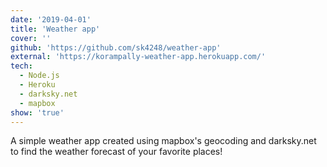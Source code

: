 ```yaml
---
date: '2019-04-01'
title: 'Weather app'
cover: ''
github: 'https://github.com/sk4248/weather-app'
external: 'https://korampally-weather-app.herokuapp.com/'
tech:
  - Node.js
  - Heroku
  - darksky.net
  - mapbox
show: 'true'
---
```


 A simple weather app created using mapbox's geocoding and darksky.net to find the weather forecast of your favorite places!